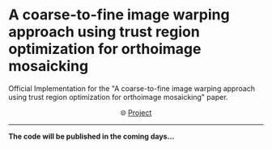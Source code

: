 # A coarse-to-fine image warping approach using trust region optimization for orthoimage mosaicking
Official Implementation for the "A coarse-to-fine image warping approach using trust region optimization for orthoimage mosaicking" paper.  
<p align="center">
    🌐 <a href="https://yhccc.github.io/ImageWarpingUsingTrustRegion/" target="_blank">Project</a>
</p>

___
**The code will be published in the coming days...**